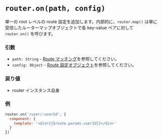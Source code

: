 # `router.on(path, config)`

単一の root レベルの route 設定を追加します。内部的に、`router.map()` は単に 受信したルーターマップオブジェクトで各 key-value ペアに対して `router.on()` を呼びます。

### 引数

- `path: String` - [Route マッチング](../route.md#route-matching)を参照してください。
- `config: Object` - [Route 設定オブジェクト](map.md#route-config-object)を参照してください。

### 戻り値

- router インスタンス自身

### 例

``` js
router.on('/user/:userId', {
  component: {
    template: '<div>{{$route.params.userId}}</div>'
  }
})
```
